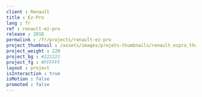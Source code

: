 ```yaml
---
client : Renault
title : Ez-Pro
lang : fr
ref : renault-ez-pro
release : 2018
permalink : /fr/projects/renault-ez-pro
project_thumbnail : /assets/images/projets-thumbnails/renault_ezpro_thumb.png
project_weight : 220
project_bg : #222222
project_fg : #FFFFFF
layout : project
isInteraction : true
isMotion : false
promoted : false
---
```

